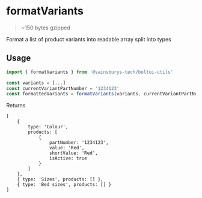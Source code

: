 # formatVariants

> ~150 bytes gzipped

Format a list of product variants into readable array split into types

## Usage

```jsx
import { formatVariants } from '@sainsburys-tech/boltui-utils'

const variants = [...]
const currentVariantPartNumber = '1234123'
const formattedVariants = formatVariants(variants, currentVariantPartNumber);
```

Returns

```
[
    {
        type: 'Colour',
        products: [
            {
                partNumber: '1234123',
                value: 'Red',
                shortValue: 'Red',
                isActive: true
            }
        ]
    },
    { type: 'Sizes', products: [] },
    { type: 'Bed sizes', products: [] }
]
```
